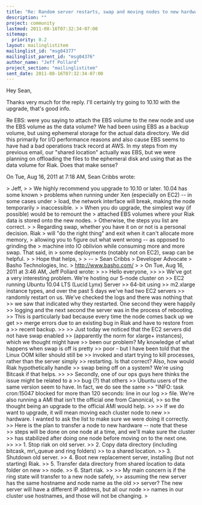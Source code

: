 ```yaml
---
title: "Re: Random server restarts, swap and moving nodes to new hardware"
description: ""
project: community
lastmod: 2011-08-16T07:32:34-07:00
sitemap:
  priority: 0.2
layout: mailinglistitem
mailinglist_id: "msg04377"
mailinglist_parent_id: "msg04376"
author_name: "Jeff Pollard"
project_section: "mailinglistitem"
sent_date: 2011-08-16T07:32:34-07:00
---
```



Hey Sean,

Thanks very much for the reply. I'll certainly try going to 10.10 with the
upgrade, that's good info.

Re EBS: were you saying to attach the EBS volume to the new node and use the
EBS volume as the data volume? We had been using EBS as a backup volume,
but using ephemeral storage for the actual data directory. We did this
primarily for I/O performance reasons and also cause EBS seems to have had a
bad operations track record at AWS. In my steps from my previous email, our
"shared location" actually was EBS, but we were planning on offloading the
files to the ephemeral disk and using that as the data volume for Riak.
 Does that make sense?

On Tue, Aug 16, 2011 at 7:18 AM, Sean Cribbs  wrote:

&gt; Jeff,
&gt;
&gt; We highly recommend you upgrade to 10.10 or later. 10.04 has some known
&gt; problems when running under Xen (especially on EC2) -- in some cases under
&gt; load, the network interface will break, making the node temporarily
&gt; inaccessible.
&gt;
&gt; When you do upgrade, the simplest way (if possible) would be to remount the
&gt; attached EBS volumes where your Riak data is stored onto the new nodes.
&gt; Otherwise, the steps you list are correct.
&gt;
&gt; Regarding swap, whether you have it on or not is a personal decision. Riak
&gt; will "do the right thing" and exit when it can't allocate more memory,
&gt; allowing you to figure out what went wrong -- as opposed to grinding the
&gt; machine into IO oblivion while consuming more and more swap. That said, in
&gt; some deployments (notably not on EC2), swap can be helpful.
&gt;
&gt; Hope that helps,
&gt;
&gt; --
&gt; Sean Cribbs 
&gt; Developer Advocate
&gt; Basho Technologies, Inc.
&gt; http://www.basho.com/
&gt;
&gt; On Tue, Aug 16, 2011 at 3:46 AM, Jeff Pollard wrote:
&gt;
&gt;&gt; Hello everyone,
&gt;&gt;
&gt;&gt; We've got a very interesting problem. We're hosting our 5-node cluster on
&gt;&gt; EC2 running Ubuntu 10.04 LTS (Lucid Lynx) Server 
&gt;&gt; 64-bit using
&gt;&gt; m2.xlarge instance types, and over the past 5 days we've had two EC2 servers
&gt;&gt; randomly restart on us. We've checked the logs and there was nothing that
&gt;&gt; we saw that indicated why they restarted. One second they were happily
&gt;&gt; logging and the next second the server was in the process of rebooting.
&gt;&gt; This is particularly bad because every time the node comes back up we get
&gt;&gt; merge errors due to an existing bug in Riak and have to restore from a
&gt;&gt; recent backup.
&gt;&gt;
&gt;&gt; Just today we noticed that the EC2 servers did not have swap enabled
&gt;&gt; (apparently the norm for xlarge+ instances), which we thought might have
&gt;&gt; been our problem? My knowledge of what happens when swap is off is pretty
&gt;&gt; poor - but I have been told that the Linux OOM killer should still be
&gt;&gt; invoked and start trying to kill processes, rather than the server simply
&gt;&gt; restarting. Is that correct? Also, how would Riak hypothetically handle
&gt;&gt; swap being off on a system? We're using Bitcask if that helps.
&gt;&gt;
&gt;&gt; Secondly, one of our ops guys here thinks the issue might be related to a
&gt;&gt; bug  (?) that others
&gt;&gt; Ubuntu users of the same version seem to have. In fact, we do see the same
&gt;&gt; "INFO: task cron:15047 blocked for more than 120 seconds: line in our log
&gt;&gt; file. We're also running a AMI that isn't the official one from Canonical,
&gt;&gt; so the thought being an upgrade to the official AMI would help.
&gt;&gt;
&gt;&gt; If we do want to upgrade, it will mean moving each cluster node to new
&gt;&gt; hardware. I wanted to ask the list to make sure we were doing it correctly.
&gt;&gt; Here is the plan to transfer a node to new hardware -- note that these
&gt;&gt; steps will be done on one node at a time, and we'll make sure the cluster
&gt;&gt; has stabilized after doing one node before moving on to the next one.
&gt;&gt;
&gt;&gt; 1. Stop riak on old server.
&gt;&gt; 2. Copy data directory (including bitcask, mr\\_queue and ring folders)
&gt;&gt; to a shared location.
&gt;&gt; 3. Shutdown old server.
&gt;&gt; 4. Boot new replacement server, installing (but not starting) Riak.
&gt;&gt; 5. Transfer data directory from shared location to data folder on new
&gt;&gt; node.
&gt;&gt; 6. Start riak.
&gt;&gt;
&gt;&gt; My main concern is if the ring state will transfer to a new node safely,
&gt;&gt; assuming the new server has the same hostname and node name as the old
&gt;&gt; server? The new server will have a different IP address, but all our node
&gt;&gt; names in our cluster use hostnames, and those will not be changing.
&gt;
